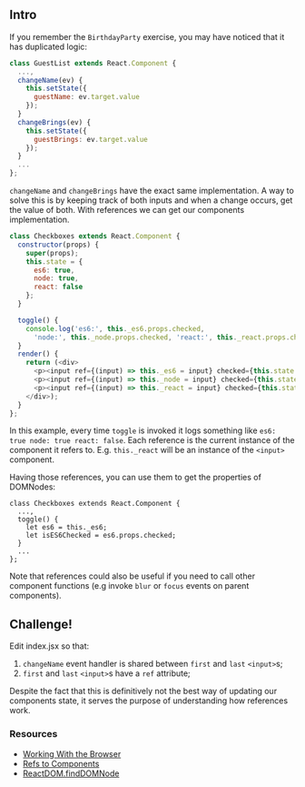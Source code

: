 ## Intro

If you remember the `BirthdayParty` exercise, you may have noticed that it has duplicated logic:

```js
class GuestList extends React.Component {
  ...,
  changeName(ev) {
    this.setState({
      guestName: ev.target.value
    });
  }
  changeBrings(ev) {
    this.setState({
      guestBrings: ev.target.value
    });
  }
  ...
};
```

`changeName` and `changeBrings` have the exact same implementation. A way to solve this is by keeping track of both inputs and when a change occurs, get the value of both. With references we can get our components implementation.

```js
class Checkboxes extends React.Component {
  constructor(props) {
    super(props);
    this.state = {
      es6: true,
      node: true,
      react: false
    };
  }

  toggle() {
    console.log('es6:', this._es6.props.checked,
      'node:', this._node.props.checked, 'react:', this._react.props.checked);
  }
  render() {
    return (<div>
      <p><input ref={(input) => this._es6 = input} checked={this.state.es6} onChange={this.toggle.bind(this)} type='checkbox' /></p>
      <p><input ref={(input) => this._node = input} checked={this.state.node} onChange={this.toggle.bind(this)} type='checkbox' /></p>
      <p><input ref={(input) => this._react = input} checked={this.state.react} onChange={this.toggle.bind(this)} type='checkbox' /></p>
    </div>);
  }
};
```

In this example, every time `toggle` is invoked it logs something like `es6: true node: true react: false`. Each reference is the current instance of the component it refers to. E.g. `this._react` will be an instance of the `<input>` component.

Having those references, you can use them to get the properties of DOMNodes:

```
class Checkboxes extends React.Component {
  ...,
  toggle() {
    let es6 = this._es6;
    let isES6Checked = es6.props.checked;
  }
  ...
};
```

Note that references could also be useful if you need to call other component functions (e.g invoke `blur` or `focus` events on parent components).

## Challenge!

Edit index.jsx so that:
  1. `changeName` event handler is shared between `first` and `last` `<input>`s;
  2. `first` and `last` `<input>`s have a `ref` attribute;

Despite the fact that this is definitively not the best way of updating our components state, it serves the purpose of understanding how references work.

### Resources
  * [Working With the Browser](https://facebook.github.io/react/docs/working-with-the-browser.html)
  * [Refs to Components](https://facebook.github.io/react/docs/more-about-refs.html)
  * [ReactDOM.findDOMNode](https://facebook.github.io/react/docs/top-level-api.html#react.finddomnode)
